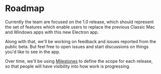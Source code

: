 # Roadmap

Currently the team are focused on the 1.0 release, which should represent the
set of features which enable users to replace the previous Classic Mac and
Windows apps with this new Electron app.

Along with that, we'll be working on feedback and issues reported from the
public beta. But feel free to open issues and start discussions on things
you'd like to see in the app.

Over time, we'll be using [Milestones](https://github.com/kactus-io/kactus/milestones)
to define the scope for each release, so that people will have visibility into
how work is progressing.
